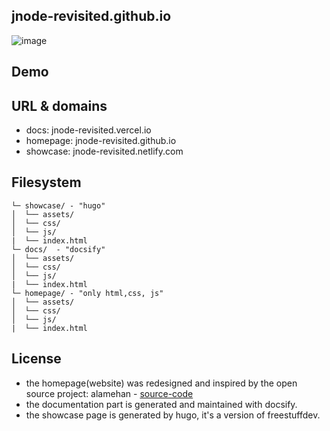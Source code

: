 ## jnode-revisited.github.io
![image](https://user-images.githubusercontent.com/111701513/208294960-a8d882bb-c28c-4616-93f7-3e64b188330b.png)

## Demo
[](https://im5.ezgif.com/tmp/ezgif-5-88856fb18d.gif)

## URL & domains
- docs: jnode-revisited.vercel.io
- homepage: jnode-revisited.github.io
- showcase: jnode-revisited.netlify.com

## Filesystem
```
└─ showcase/ - "hugo"
│  └── assets/
│  └── css/
│  └── js/
|  └── index.html
└─ docs/  - "docsify"
│  └── assets/
│  └── css/
│  └── js/
|  └── index.html
└─ homepage/ - "only html,css, js"
│  └── assets/
│  └── css/
│  └── js/
|  └── index.html
```

## License
- the homepage(website) was redesigned and inspired by the open source project: alamehan - [source-code](github/alamehan/alamehan.github.io)
- the documentation part is generated and maintained with docsify.
- the showcase page is generated by hugo, it's a version of freestuffdev.
